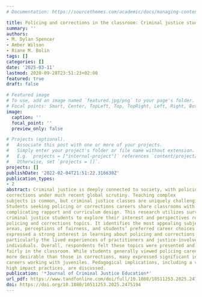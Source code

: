 ```yaml
---
# Documentation: https://sourcethemes.com/academic/docs/managing-content/

title: Policing and corrections in the classroom: Criminal justice students' perceptions of course material and career attractiveness.
summary: ''
authors:
- M. Dylan Spencer
- Amber Wilson
- Riane M. Bolin
tags: []
categories: []
date: '2025-03-11'
lastmod: 2020-09-28T23:51:23+02:00
featured: true
draft: false

# Featured image
# To use, add an image named `featured.jpg/png` to your page's folder.
# Focal points: Smart, Center, TopLeft, Top, TopRight, Left, Right, BottomLeft, Bottom, BottomRight.
image:
  caption: ''
  focal_point: ''
  preview_only: false

# Projects (optional).
#   Associate this post with one or more of your projects.
#   Simply enter your project's folder or file name without extension.
#   E.g. `projects = ["internal-project"]` references `content/project/deep-learning/index.md`.
#   Otherwise, set `projects = []`.
projects: []
publishDate: '2022-02-04T21:51:22.316630Z'
publication_types: 
- 2
abstract: Criminal justice is deeply connected to society, with policing and
corrections under much recent global scrutiny. Teaching complex
subjects is common, but criminal justice classes are uniquely challenging. 
Students seeking policing or corrections careers share classrooms with skeptics, 
complicating rapport and curriculum design. This research utilizes surveys from 
criminal justice students to explore their interest and perspectives regarding 
policing and corrections topics. It identifies the most appealing subjects in these
areas, perceptions of fairness, and students’ preferred career choices. Students 
expressed a strong interest in learning about policing and corrections topics, 
particularly the lived experiences of practitioners and justice-involved 
individuals. Overall, respondents felt these topics were presented and discussed 
fairly in the classroom. While students generally viewed policing careers as 
more desirable than those in corrections, many expressed significant interest in 
careers working with juveniles. Pedagogical implications, including a variety of 
high impact practices, are discussed.
publication: '*Journal of Criminal Justice Education*'
url_pdf: https://www.tandfonline.com/doi/full/10.1080/10511253.2025.2475194?src=exp-la
doi: https://doi.org/10.1080/10511253.2025.2475194
---
```

